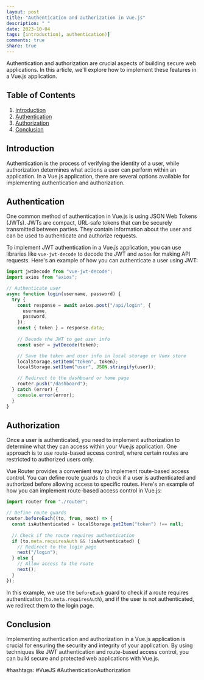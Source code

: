 ```yaml
---
layout: post
title: "Authentication and authorization in Vue.js"
description: " "
date: 2023-10-04
tags: [introduction), authentication)]
comments: true
share: true
---
```


Authentication and authorization are crucial aspects of building secure web applications. In this article, we'll explore how to implement these features in a Vue.js application.

## Table of Contents
1. [Introduction](#introduction)
2. [Authentication](#authentication)
3. [Authorization](#authorization)
4. [Conclusion](#conclusion)

## Introduction

Authentication is the process of verifying the identity of a user, while authorization determines what actions a user can perform within an application. In a Vue.js application, there are several options available for implementing authentication and authorization.

## Authentication

One common method of authentication in Vue.js is using JSON Web Tokens (JWTs). JWTs are compact, URL-safe tokens that can be securely transmitted between parties. They contain information about the user and can be used to authenticate and authorize requests.

To implement JWT authentication in a Vue.js application, you can use libraries like `vue-jwt-decode` to decode the JWT and `axios` for making API requests. Here's an example of how you can authenticate a user using JWT:

```javascript
import jwtDecode from "vue-jwt-decode";
import axios from "axios";

// Authenticate user
async function login(username, password) {
  try {
    const response = await axios.post("/api/login", {
      username,
      password,
    });
    const { token } = response.data;
    
    // Decode the JWT to get user info
    const user = jwtDecode(token);

    // Save the token and user info in local storage or Vuex store
    localStorage.setItem("token", token);
    localStorage.setItem("user", JSON.stringify(user));

    // Redirect to the dashboard or home page
    router.push("/dashboard");
  } catch (error) {
    console.error(error);
  }
}
```

## Authorization

Once a user is authenticated, you need to implement authorization to determine what they can access within your Vue.js application. One approach is to use route-based access control, where certain routes are restricted to authorized users only.

Vue Router provides a convenient way to implement route-based access control. You can define route guards to check if a user is authenticated and authorized before allowing access to specific routes. Here's an example of how you can implement route-based access control in Vue.js:

```javascript
import router from "./router";

// Define route guards
router.beforeEach((to, from, next) => {
  const isAuthenticated = localStorage.getItem("token") !== null;
  
  // Check if the route requires authentication
  if (to.meta.requiresAuth && !isAuthenticated) {
    // Redirect to the login page
    next("/login");
  } else {
    // Allow access to the route
    next();
  }
});
```

In this example, we use the `beforeEach` guard to check if a route requires authentication (`to.meta.requiresAuth`), and if the user is not authenticated, we redirect them to the login page.

## Conclusion

Implementing authentication and authorization in a Vue.js application is crucial for ensuring the security and integrity of your application. By using techniques like JWT authentication and route-based access control, you can build secure and protected web applications with Vue.js.

#hashtags: #VueJS #AuthenticationAuthorization
